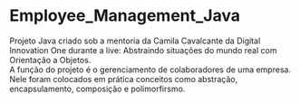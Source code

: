 # Employee_Management_Java  

Projeto Java criado sob a mentoria da Camila Cavalcante da Digital Innovation One durante a live: Abstraindo situações do mundo real com Orientação a Objetos.  
A função do projeto é o gerenciamento de colaboradores de uma empresa.  
Nele foram colocados em prática conceitos como abstração, encapsulamento, composição e polimorfirsmo.
